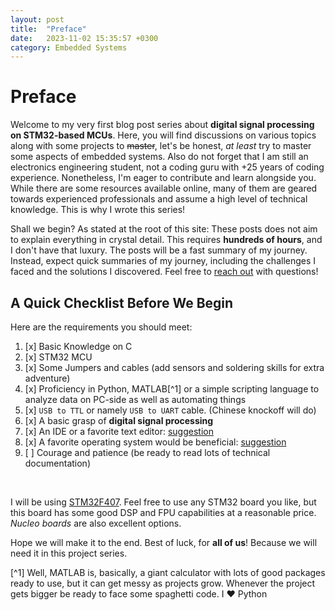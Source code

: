```yaml
---
layout: post
title:  "Preface"
date:   2023-11-02 15:35:57 +0300
category: Embedded Systems
---
```


# Preface

Welcome to my very first blog post series about **digital signal processing on STM32-based MCUs**. Here, you will 
find discussions on various topics along with some projects to ~~master~~, let's be honest, _at least_ try to master 
some aspects of embedded systems. Also do not forget that I am still an electronics engineering student, not a
coding guru with +25 years of coding experience. Nonetheless, I'm eager to contribute and learn alongside you.
While there are some resources available online, many of them are geared towards experienced professionals and
assume a high level of technical knowledge. This is why I wrote this series!

Shall we begin? As stated at the root of this site: These posts does not aim to explain everything in crystal detail.
This requires **hundreds of hours**, and I don't have that luxury. The posts will be a fast summary of my journey. 
Instead, expect quick summaries of my journey, including the challenges I faced and the solutions I discovered. 
Feel free to [reach out][about_me] with questions!


## A Quick Checklist Before We Begin  
Here are the requirements you should meet:

1. [x] Basic Knowledge on C
2. [x] STM32 MCU
3. [x] Some Jumpers and cables (add sensors and soldering skills for extra adventure)
4. [x] Proficiency in Python, MATLAB[^1] or a simple scripting language to analyze data on PC-side as well as
   automating things
5. [x] `USB to TTL` or namely `USB to UART` cable. (Chinese knockoff will do)
6. [x] A basic grasp of **digital signal processing**
7. [x] An IDE or a favorite text editor: [suggestion](https://github.com/MSPaintIDE/MSPaintIDE)
8. [x] A favorite operating system would be beneficial: [suggestion](https://templeos.org/)
9. [ ] Courage and patience (be ready to read lots of technical documentation)

&nbsp;

I will be using [STM32F407](https://www.st.com/en/microcontrollers-microprocessors/stm32f407vg.html). Feel free to 
use any STM32 board you like, but this board has some good DSP and FPU capabilities at a reasonable price. _Nucleo boards_ are also excellent options.

Hope we will make it to the end. Best of luck, for **all of us**! Because we will need it in this project series.



[about_me]: https://github.com/jekyll/jekyll

[^1] Well, MATLAB is, basically, a giant calculator with lots of good packages ready to use, but it can get messy as projects grow. Whenever the project gets bigger be ready to face some spaghetti code. I :heart: Python